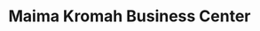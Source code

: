 ---
title: "Maima Kromah Business Center"
url: /monrovia/maima-kromah-business-center/
shop: Allgemein
---